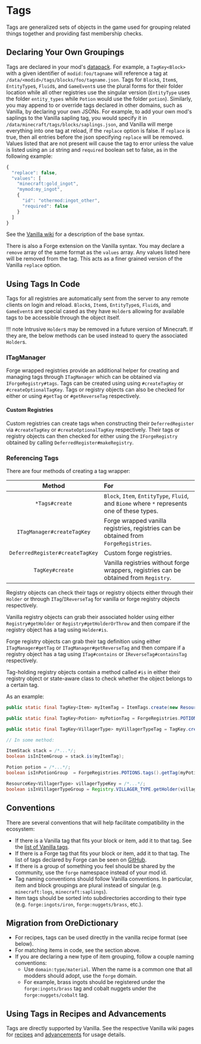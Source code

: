 Tags
====

Tags are generalized sets of objects in the game used for grouping related things together and providing fast membership checks.

Declaring Your Own Groupings
----------------------------
Tags are declared in your mod's [datapack][datapack]. For example, a `TagKey<Block>` with a given identifier of  `modid:foo/tagname` will reference a tag at `/data/<modid>/tags/blocks/foo/tagname.json`. Tags for `Block`s, `Item`s, `EntityType`s, `Fluid`s, and `GameEvent`s use the plural forms for their folder location while all other registries use the singular version (`EntityType` uses the folder `entity_types` while `Potion` would use the folder `potion`).
Similarly, you may append to or override tags declared in other domains, such as Vanilla, by declaring your own JSONs.
For example, to add your own mod's saplings to the Vanilla sapling tag, you would specify it in `/data/minecraft/tags/blocks/saplings.json`, and Vanilla will merge everything into one tag at reload, if the `replace` option is false.
If `replace` is true, then all entries before the json specifying `replace` will be removed.
Values listed that are not present will cause the tag to error unless the value is listed using an `id` string and `required` boolean set to false, as in the following example:

```js
{
  "replace": false,
  "values": [
    "minecraft:gold_ingot",
    "mymod:my_ingot",
    {
      "id": "othermod:ingot_other",
      "required": false
    }
  ]
}
```

See the [Vanilla wiki][tags] for a description of the base syntax.

There is also a Forge extension on the Vanilla syntax.
You may declare a `remove` array of the same format as the `values` array. Any values listed here will be removed from the tag. This acts as a finer grained version of the Vanilla `replace` option.


Using Tags In Code
------------------
Tags for all registries are automatically sent from the server to any remote clients on login and reload. `Block`s, `Item`s, `EntityType`s, `Fluid`s, and `GameEvent`s are special cased as they have `Holder`s allowing for available tags to be accessible through the object itself.

!!! note
    Intrusive `Holder`s may be removed in a future version of Minecraft. If they are, the below methods can be used instead to query the associated `Holder`s.

### ITagManager

Forge wrapped registries provide an additional helper for creating and managing tags through `ITagManager` which can be obtained via `IForgeRegistry#tags`. Tags can be created using using `#createTagKey` or `#createOptionalTagKey`. Tags or registry objects can also be checked for either or using `#getTag` or `#getReverseTag` respectively.

#### Custom Registries

Custom registries can create tags when constructing their `DeferredRegister` via `#createTagKey` or `#createOptionalTagKey` respectively. Their tags or registry objects can then checked for either using the `IForgeRegistry` obtained by calling `DeferredRegister#makeRegistry`.

### Referencing Tags

There are four methods of creating a tag wrapper:

Method                          | For
:---:                           | :---
`*Tags#create`                  | `Block`, `Item`, `EntityType`, `Fluid`, and `Biome` where `*` represents one of these types.
`ITagManager#createTagKey`      | Forge wrapped vanilla registries, registries can be obtained from `ForgeRegistries`.
`DeferredRegister#createTagKey` | Custom forge registries.
`TagKey#create`                 | Vanilla registries without forge wrappers, registries can be obtained from `Registry`.

Registry objects can check their tags or registry objects either through their `Holder` or through `ITag`/`IReverseTag` for vanilla or forge registry objects respectively.

Vanilla registry objects can grab their associated holder using either `Registry#getHolder` or `Registry#getHolderOrThrow` and then compare if the registry object has a tag using `Holder#is`.

Forge registry objects can grab their tag definition using either `ITagManager#getTag` or `ITagManager#getReverseTag` and then compare if a registry object has a tag using `ITag#contains` or `IReverseTag#containsTag` respectively.

Tag-holding registry objects contain a method called `#is` in either their registry object or state-aware class to check whether the object belongs to a certain tag.

As an example:
```java
public static final TagKey<Item> myItemTag = ItemTags.create(new ResourceLocation("mymod", "myitemgroup"));

public static final TagKey<Potion> myPotionTag = ForgeRegistries.POTIONS.tags().createTagKey(new ResourceLocation("mymod", "mypotiongroup"));

public static final TagKey<VillagerType> myVillagerTypeTag = TagKey.create(Registry.VILLAGER_TYPE, new ResourceLocation("mymod", "myvillagertypegroup"));

// In some method:

ItemStack stack = /*...*/;
boolean isInItemGroup = stack.is(myItemTag);

Potion potion = /*...*/;
boolean isInPotionGroup  = ForgeRegistries.POTIONS.tags().getTag(myPotionTag).contains(potion);

ResourceKey<VillagerType> villagerTypeKey = /*...*/;
boolean isInVillagerTypeGroup = Registry.VILLAGER_TYPE.getHolder(villagerTypeKey).map(holder -> holder.is(myVillagerTypeTag)).orElse(false);
```

Conventions
-----------

There are several conventions that will help facilitate compatibility in the ecosystem:

* If there is a Vanilla tag that fits your block or item, add it to that tag. See the [list of Vanilla tags][taglist].
* If there is a Forge tag that fits your block or item, add it to that tag. The list of tags declared by Forge can be seen on [GitHub][forgetags].
* If there is a group of something you feel should be shared by the community, use the `forge` namespace instead of your mod id.
* Tag naming conventions should follow Vanilla conventions. In particular, item and block groupings are plural instead of singular (e.g. `minecraft:logs`, `minecraft:saplings`).
* Item tags should be sorted into subdirectories according to their type (e.g. `forge:ingots/iron`, `forge:nuggets/brass`, etc.).


Migration from OreDictionary
----------------------------

* For recipes, tags can be used directly in the vanilla recipe format (see below).
* For matching items in code, see the section above.
* If you are declaring a new type of item grouping, follow a couple naming conventions:
  * Use `domain:type/material`. When the name is a common one that all modders should adopt, use the `forge` domain.
  * For example, brass ingots should be registered under the `forge:ingots/brass` tag and cobalt nuggets under the `forge:nuggets/cobalt` tag.


Using Tags in Recipes and Advancements
--------------------------------------

Tags are directly supported by Vanilla. See the respective Vanilla wiki pages for [recipes][] and [advancements][] for usage details.

[datapack]: ./index.md
[tags]: https://minecraft.gamepedia.com/Tag#JSON_format
[taglist]: https://minecraft.gamepedia.com/Tag#List_of_tags
[forgetags]: https://github.com/MinecraftForge/MinecraftForge/tree/1.18.x/src/generated/resources/data/forge/tags
[recipes]: https://minecraft.gamepedia.com/Recipe#JSON_format
[advancements]: https://minecraft.gamepedia.com/Advancements
